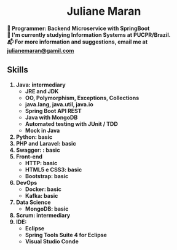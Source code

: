 <h1 align="center"><b> Juliane Maran <b></h1>

:office: Programmer: Backend Microservice with SpringBoot   
:school: I'm currently studying Information Systems at PUCPR/Brazil.   
:mailbox_with_mail: For more information and suggestions, email me at julianemaran@gamil.com

  <h2>Skills</h2>

<ol>
  <li>Java: intermediary                
    <ul>                          
      <li>JRE and JDK</li>           
      <li>OO, Polymorphism, Exceptions, Collections</li>  
      <li>java.lang, java.util, java.io</li>
      <li>Spring Boot API REST</li>       
      <li>Java with MongoDB</li>
      <li>Automated testing with JUnit / TDD</li>
      <li>Mock in Java</li>
    </ul>
  </li>
  <li>Python: basic</li>
  <li>PHP and Laravel: basic</li>
  <li>Swagger: : basic</li>
  <li>Front-end 
    <ul>
      <li>HTTP: basic</li>
      <li>HTML5 e CSS3: basic</li>
      <li>Bootstrap: basic</li>
    </ul>
  </li>
  <li>DevOps 
    <ul>
      <li>Docker: basic</li>
      <li>Kafka: basic</li>
    </ul>
  </li> 
  <li>Data Science 
    <ul>
      <li>MongoDB: basic</li>
    </ul>
  </li>
  <li>Scrum: intermediary</li>
  <li>IDE: 
    <ul>
      <li>Eclipse</li>
      <li>Spring Tools Suite 4 for Eclipse</li>
      <li>Visual Studio Conde</li>
    </ul>
  </li>
</ol>

